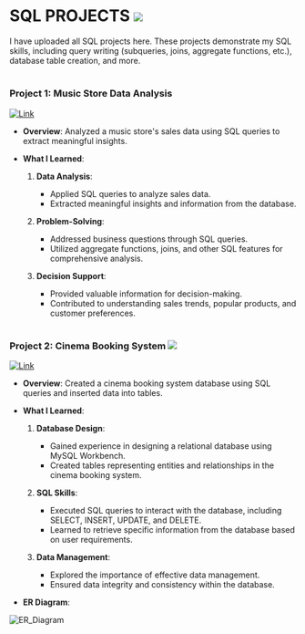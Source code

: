 # SQL PROJECTS [![](https://img.shields.io/badge/-%230077B5.svg?logo=MySQL&logoColor=white)]()  
I have uploaded all SQL projects here. These projects demonstrate my SQL skills, including query writing (subqueries, joins, aggregate functions, etc.), database table creation, and more.

#

### Project 1: Music Store Data Analysis
[![Link](https://img.shields.io/badge/Link-%230077B5.svg?logo=firefoxbrowser&logoColor=white)](https://github.com/Surendraprajapat18/SQL_Project/tree/main/Musis_Store_Analysis_SQL_Project)

- **Overview**: Analyzed a music store's sales data using SQL queries to extract meaningful insights.
- **What I Learned**:

  1. **Data Analysis**:
     - Applied SQL queries to analyze sales data.
     - Extracted meaningful insights and information from the database.
  
  2. **Problem-Solving**:
     - Addressed business questions through SQL queries.
     - Utilized aggregate functions, joins, and other SQL features for comprehensive analysis.
  
  3. **Decision Support**:
     - Provided valuable information for decision-making.
     - Contributed to understanding sales trends, popular products, and customer preferences.

#

### Project 2: Cinema Booking System  [![](https://img.shields.io/badge/-%230077B5.svg?logo=themoviedatabase&logoColor=white)]()  
[![Link](https://img.shields.io/badge/Link-%230077B5.svg?logo=firefoxbrowser&logoColor=white)](https://github.com/Surendraprajapat18/SQL_Project/tree/main/Cinema_booking_system)

- **Overview**: Created a cinema booking system database using SQL queries and inserted data into tables.
- **What I Learned**:

  1. **Database Design**:
     - Gained experience in designing a relational database using MySQL Workbench.
     - Created tables representing entities and relationships in the cinema booking system.
  
  2. **SQL Skills**:
     - Executed SQL queries to interact with the database, including SELECT, INSERT, UPDATE, and DELETE.
     - Learned to retrieve specific information from the database based on user requirements.
  
  3. **Data Management**:
     - Explored the importance of effective data management.
     - Ensured data integrity and consistency within the database.

- **ER Diagram**:

![ER_Diagram](https://github.com/Surendraprajapat18/SQL_Project/assets/97840357/45dc1597-f354-493d-bd34-d58516a2a8a2)

#
